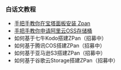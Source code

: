 ### 白话文教程

- [手把手教你在宝塔面板安装 Zpan](./Install.md)
- [手把手教你申请阿里云OSS存储桶](./set-storage.md)
- 如何基于七牛Kodo搭建ZPan（招募中）
- 如何基于腾讯COS搭建ZPan（招募中）
- 如何基于亚马逊S3搭建ZPan（招募中）
- 如何基于谷歌云Storage搭建ZPan（招募中）
